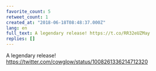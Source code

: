 ```yaml
---
favorite_count: 5
retweet_count: 1
created_at: "2018-06-18T08:48:37.000Z"
lang: en
full_text: A legendary release! https://t.co/RR32eUZMay
replies: []
---
```


A legendary release! <https://twitter.com/cowglow/status/1008261336214712320>
